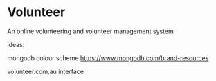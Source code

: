 # Volunteer
 An online volunteering and volunteer management system

ideas:

mongodb colour scheme
https://www.mongodb.com/brand-resources

volunteer.com.au interface
